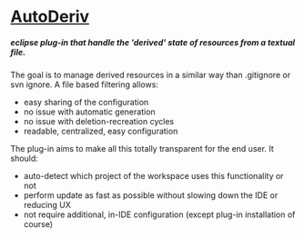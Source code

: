 [AutoDeriv](http://nodj.github.io/AutoDeriv)
============================================

##### eclipse plug-in that handle the 'derived' state of resources from a textual file.

The goal is to manage derived resources in a similar way than .gitignore or svn ignore.
A file based filtering allows:
* easy sharing of the configuration
* no issue with automatic generation
* no issue with deletion-recreation cycles
* readable, centralized, easy configuration

The plug-in aims to make all this totally transparent for the end user.
It should:
* auto-detect which project of the workspace uses this functionality or not
* perform update as fast as possible without slowing down the IDE or reducing UX
* not require additional, in-IDE configuration (except plug-in installation of course)
